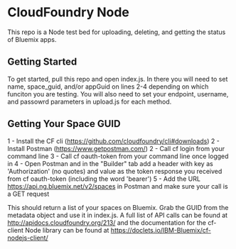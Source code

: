 # CloudFoundry Node
This repo is a Node test bed for uploading, deleting, and getting the status of Bluemix apps.

## Getting Started
To get started, pull this repo and open index.js. In there you will need to set name, space_guid, and/or appGuid on lines 2-4 depending on which funciton you are testing. You will also need to set your endpoint, username, and passowrd parameters in upload.js for each method.

## Getting Your Space GUID
1 - Install the CF cli (https://github.com/cloudfoundry/cli#downloads)
2 - Install Postman (https://www.getpostman.com/)
2 - Call cf login from your command line
3 - Call cf oauth-token from your command line once logged in
4 - Open Postman and in the "Builder" tab add a header with key as 'Authorization' (no quotes) and value as the token response you received from cf oauth-token (including the word 'bearer')
5 - Add the URL https://api.ng.bluemix.net/v2/spaces in Postman and make sure your call is a GET request

This should return a list of your spaces on Bluemix. Grab the GUID from the metadata object and use it in index.js. A full list of API calls can be found at http://apidocs.cloudfoundry.org/213/
and the documentation for the cf-client Node library can be found at https://doclets.io/IBM-Bluemix/cf-nodejs-client/
